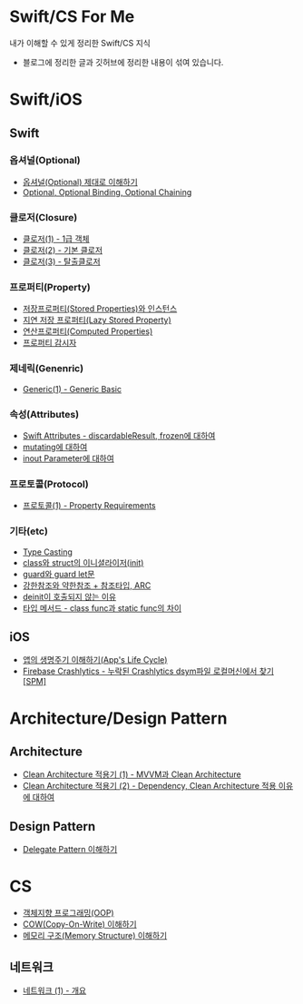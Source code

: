 # Swift/CS For Me
내가 이해할 수 있게 정리한 Swift/CS 지식

* 블로그에 정리한 글과 깃허브에 정리한 내용이 섞여 있습니다.

# Swift/iOS

## Swift

### 옵셔널(Optional)
* [옵셔널(Optional) 제대로 이해하기](https://daltonic.tistory.com/30)
* [Optional, Optional Binding, Optional Chaining](https://daltonic.tistory.com/14)

### 클로저(Closure)
* [클로저(1) - 1급 객체](https://daltonic.tistory.com/18)
* [클로저(2) - 기본 클로저](https://daltonic.tistory.com/20)
* [클로저(3) - 탈출클로저](https://daltonic.tistory.com/29)

### 프로퍼티(Property)
* [저장프로퍼티(Stored Properties)와 인스턴스](https://daltonic.tistory.com/13?category=977963)
* [지연 저장 프로퍼티(Lazy Stored Property)](https://daltonic.tistory.com/39)
* [연산프로퍼티(Computed Properties)](https://daltonic.tistory.com/32)
* [프로퍼티 감시자](https://daltonic.tistory.com/25)

### 제네릭(Genenric)
* [Generic(1) - Generic Basic](https://daltonic.tistory.com/41)

### 속성(Attributes)
* [Swift Attributes - discardableResult, frozen에 대하여](https://daltonic.tistory.com/36)
* [mutating에 대하여](https://daltonic.tistory.com/38?category=977963)
* [inout Parameter에 대하여](https://daltonic.tistory.com/40)

### 프로토콜(Protocol)
* [프로토콜(1) - Property Requirements](https://daltonic.tistory.com/31)

### 기타(etc)
* [Type Casting](https://daltonic.tistory.com/15?category=977963)
* [class와 struct의 이니셜라이저(init)](https://daltonic.tistory.com/16)
* [guard와 guard let문](https://daltonic.tistory.com/17)
* [강한참조와 약한참조 + 참조타입, ARC](https://daltonic.tistory.com/27)
* [deinit이 호출되지 않는 이유](https://daltonic.tistory.com/35?category=977963)
* [타입 메서드 - class func과 static func의 차이](https://daltonic.tistory.com/37)

## iOS

* [앱의 생명주기 이해하기(App's Life Cycle)](https://daltonic.tistory.com/28?category=977963)
* [Firebase Crashlytics - 누락된 Crashlytics dsym파일 로컬머신에서 찾기[SPM]](https://daltonic.tistory.com/26?category=977963)

# Architecture/Design Pattern

## Architecture

* [Clean Architecture 적용기 (1) - MVVM과 Clean Architecture](https://daltonic.tistory.com/43)
* [Clean Architecture 적용기 (2) - Dependency, Clean Architecture 적용 이유에 대하여](https://daltonic.tistory.com/44?category=977963)

## Design Pattern

* [Delegate Pattern 이해하기](https://daltonic.tistory.com/34)

# CS

* [객체지향 프로그래밍(OOP)](https://github.com/Daltonicc/SwiftAndCSForMe/issues/1)
* [COW(Copy-On-Write) 이해하기](https://daltonic.tistory.com/48?category=977963)
* [메모리 구조(Memory Structure) 이해하기](https://daltonic.tistory.com/52)

## 네트워크
* [네트워크 (1) - 개요](https://github.com/Daltonicc/SwiftAndCSForMe/issues/2)
